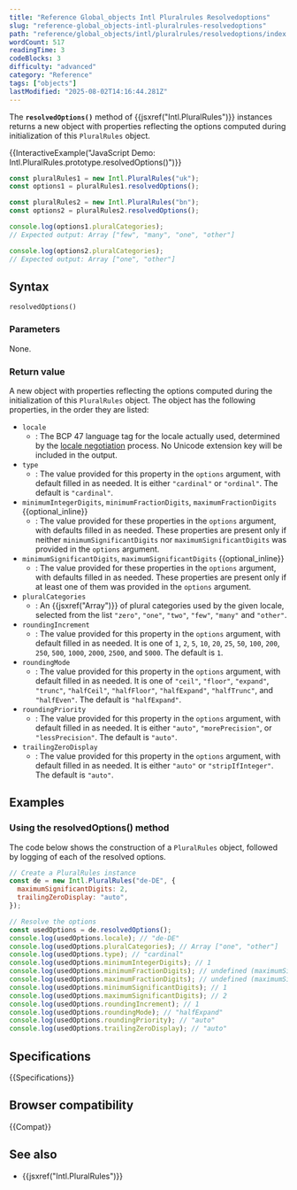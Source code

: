 ```yaml
---
title: "Reference Global_objects Intl Pluralrules Resolvedoptions"
slug: "reference-global_objects-intl-pluralrules-resolvedoptions"
path: "reference/global_objects/intl/pluralrules/resolvedoptions/index.md"
wordCount: 517
readingTime: 3
codeBlocks: 3
difficulty: "advanced"
category: "Reference"
tags: ["objects"]
lastModified: "2025-08-02T14:16:44.281Z"
---
```



The **`resolvedOptions()`** method of {{jsxref("Intl.PluralRules")}} instances returns a new object with properties reflecting the options computed during initialization of this `PluralRules` object.

{{InteractiveExample("JavaScript Demo: Intl.PluralRules.prototype.resolvedOptions()")}}

```js interactive-example
const pluralRules1 = new Intl.PluralRules("uk");
const options1 = pluralRules1.resolvedOptions();

const pluralRules2 = new Intl.PluralRules("bn");
const options2 = pluralRules2.resolvedOptions();

console.log(options1.pluralCategories);
// Expected output: Array ["few", "many", "one", "other"]

console.log(options2.pluralCategories);
// Expected output: Array ["one", "other"]
```

## Syntax

```js-nolint
resolvedOptions()
```

### Parameters

None.

### Return value

A new object with properties reflecting the options computed during the initialization of this `PluralRules` object. The object has the following properties, in the order they are listed:

- `locale`
  - : The BCP 47 language tag for the locale actually used, determined by the [locale negotiation](/en-US/docs/Web/JavaScript/Reference/Global_Objects/Intl#locale_identification_and_negotiation) process. No Unicode extension key will be included in the output.
- `type`
  - : The value provided for this property in the `options` argument, with default filled in as needed. It is either `"cardinal"` or `"ordinal"`. The default is `"cardinal"`.
- `minimumIntegerDigits`, `minimumFractionDigits`, `maximumFractionDigits` {{optional_inline}}
  - : The value provided for these properties in the `options` argument, with defaults filled in as needed. These properties are present only if neither `minimumSignificantDigits` nor `maximumSignificantDigits` was provided in the `options` argument.
- `minimumSignificantDigits`, `maximumSignificantDigits` {{optional_inline}}
  - : The value provided for these properties in the `options` argument, with defaults filled in as needed. These properties are present only if at least one of them was provided in the `options` argument.
- `pluralCategories`
  - : An {{jsxref("Array")}} of plural categories used by the given locale, selected from the list `"zero"`, `"one"`, `"two"`, `"few"`, `"many"` and `"other"`.
- `roundingIncrement`
  - : The value provided for this property in the `options` argument, with default filled in as needed. It is one of `1`, `2`, `5`, `10`, `20`, `25`, `50`, `100`, `200`, `250`, `500`, `1000`, `2000`, `2500`, and `5000`. The default is `1`.
- `roundingMode`
  - : The value provided for this property in the `options` argument, with default filled in as needed. It is one of `"ceil"`, `"floor"`, `"expand"`, `"trunc"`, `"halfCeil"`, `"halfFloor"`, `"halfExpand"`, `"halfTrunc"`, and `"halfEven"`. The default is `"halfExpand"`.
- `roundingPriority`
  - : The value provided for this property in the `options` argument, with default filled in as needed. It is either `"auto"`, `"morePrecision"`, or `"lessPrecision"`. The default is `"auto"`.
- `trailingZeroDisplay`
  - : The value provided for this property in the `options` argument, with default filled in as needed. It is either `"auto"` or `"stripIfInteger"`. The default is `"auto"`.

## Examples

### Using the resolvedOptions() method

The code below shows the construction of a `PluralRules` object, followed by logging of each of the resolved options.

```js
// Create a PluralRules instance
const de = new Intl.PluralRules("de-DE", {
  maximumSignificantDigits: 2,
  trailingZeroDisplay: "auto",
});

// Resolve the options
const usedOptions = de.resolvedOptions();
console.log(usedOptions.locale); // "de-DE"
console.log(usedOptions.pluralCategories); // Array ["one", "other"]
console.log(usedOptions.type); // "cardinal"
console.log(usedOptions.minimumIntegerDigits); // 1
console.log(usedOptions.minimumFractionDigits); // undefined (maximumSignificantDigits is set)
console.log(usedOptions.maximumFractionDigits); // undefined (maximumSignificantDigits is set)
console.log(usedOptions.minimumSignificantDigits); // 1
console.log(usedOptions.maximumSignificantDigits); // 2
console.log(usedOptions.roundingIncrement); // 1
console.log(usedOptions.roundingMode); // "halfExpand"
console.log(usedOptions.roundingPriority); // "auto"
console.log(usedOptions.trailingZeroDisplay); // "auto"
```

## Specifications

{{Specifications}}

## Browser compatibility

{{Compat}}

## See also

- {{jsxref("Intl.PluralRules")}}
